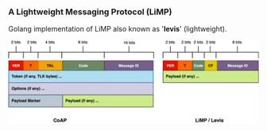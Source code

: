 ### A Lightweight Messaging Protocol (LiMP) 
Golang implementation of LiMP also known as '<b>levis</b>' (lightweight).

<img src='examples/res/proto.jpg' />


